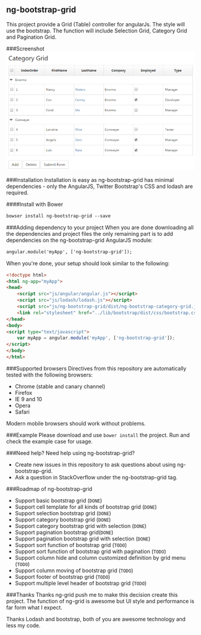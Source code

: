 ## ng-bootstrap-grid
This project provide a Grid (Table) controller for angularJs. The style will use the bootstrap. The function will include Selection Grid, Category Grid and Pagination Grid.

###Screenshot
![image](https://github.com/Coralma/ng-bootstrap-grid/blob/master/example/screenshot/category.jpg)

###Installation
Installation is easy as ng-bootstrap-grid has minimal dependencies - only the AngularJS, Twitter Bootstrap's CSS and lodash are required.

####Install with Bower
```html
bowser install ng-bootstrap-grid --save
```


###Adding dependency to your project
When you are done downloading all the dependencies and project files the only remaining part is to add dependencies on the ng-bootstrap-grid AngularJS module:
```html
angular.module('myApp', ['ng-bootstrap-grid']);
```
When you're done, your setup should look similar to the following:
```html
<!doctype html>
<html ng-app="myApp">
<head>
    <script src="js/angular/angular.js"></script>
    <script src="js/lodash/lodash.js"></script>
    <script src="js/ng-bootstrap-grid/dist/ng-bootstrap-category-grid.js"></script>
    <link rel="stylesheet" href="../lib/bootstrap/dist/css/bootstrap.css">
</head>
<body>
<script type="text/javascript">
    var myApp = angular.module('myApp', ['ng-bootstrap-grid']);
</script>
</body>
</html>
```


###Supported browsers
Directives from this repository are automatically tested with the following browsers:
- Chrome (stable and canary channel)
- Firefox
- IE 9 and 10
- Opera
- Safari

Modern mobile browsers should work without problems.

###Example
Please download and use `bower install` the project. Run and check the example case for usage.

###Need help?
Need help using ng-bootstrap-grid?

- Create new issues in this repository to ask questions about using ng-bootstrap-grid.
- Ask a question in StackOverflow under the ng-bootstrap-grid tag.
 

###Roadmap of ng-bootstrap-grid
- Support basic bootstrap grid (`DONE`)
- Support cell template for all kinds of bootstrap grid (`DONE`)
- Support selection bootstrap grid (`DONE`)
- Support category bootstrap grid (`DONE`)
- Support category bootstrap grid with selection (`DONE`)
- Support pagination bootstrap grid(`DONE`)
- Support pagination bootstrap grid with selection (`DONE`)
- Support sort function of bootstrap grid (`TODO`)
- Support sort function of bootstrap grid with pagination (`TODO`) 
- Support column hide and column customized definition by grid menu (`TODO`) 
- Support column moving of bootstrap grid (`TODO`) 
- Support footer of bootstrap grid (`TODO`) 
- Support multiple level header of bootstrap grid (`TODO`) 

###Thanks
Thanks ng-grid push me to make this decision create this project. The function of ng-grid is awesome but UI style and performance is far form what I expect.

Thanks Lodash and bootstrap, both of you are awesome technology and less my code.
